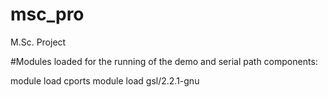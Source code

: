 # msc_pro
M.Sc. Project

#Modules loaded for the running of the demo and serial path components:

module load cports
module load gsl/2.2.1-gnu


